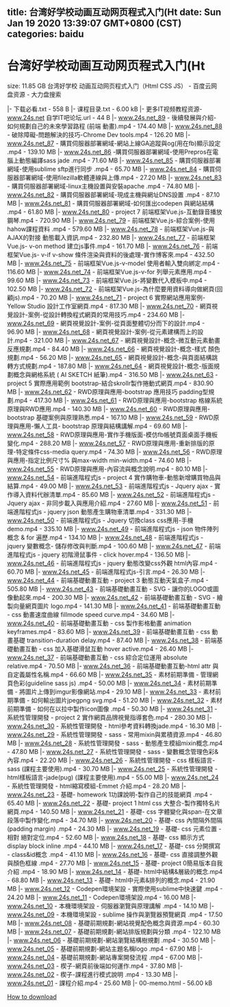 
title: 台湾好学校动画互动网页程式入门(Ht
date: Sun Jan 19 2020 13:39:07 GMT+0800 (CST)    
categories: baidu
---

# 台湾好学校动画互动网页程式入门(Ht
size: 11.85 GB
 台湾好学校 动画互动网页程式入门（Html CSS JS） - 百度云网盘资源 - 大力盘搜索
 
|- 下载必看.txt - 558 B
|- 课程目录.txt - 6.00 kB
|- 更多IT视频教程资源-  www.24s.net  自学IT吧论坛.url - 44 B
|- www.24s.net_89 - 後續發展與介紹- 如何規劃自己的未來學習路程 (前端 動畫).mp4 - 174.40 MB
|- www.24s.net_88 - 破除障礙-問題解決的技巧-Chrome Dev tools.mp4 - 126.20 MB
|- www.24s.net_87 - 購買伺服器部署網域-網站上線GA追蹤與og(用在fb)顯示設定 .mp4 - 139.10 MB
|- www.24s.net_86 -購買伺服器部署網域-使用Prepros在電腦上動態編譯sass jade .mp4 - 71.60 MB
|- www.24s.net_85 - 購買伺服器部署網域-使用sublime sftp進行同步 .mp4 - 65.70 MB
|- www.24s.net_84 - 購買伺服器部署網域-使用filezilla軟體連線與上傳.mp4 - 27.20 MB
|- www.24s.net_83 - 購買伺服器部署網域-linux主機設置與安裝apache .mp4 - 74.80 MB
|- www.24s.net_82 - 購買伺服器部署網域-現成主機與網址DNS設置 .mp4 - 87.10 MB
|- www.24s.net_81 - 購買伺服器部署網域-如何匯出codepen 與網站結構 .mp4 - 61.80 MB
|- www.24s.net_80 - project 7 前端框架Vue.js-互動錄音播放鋼琴.mp4 - 720.90 MB
|- www.24s.net_79 - 前端框架Vue.js-綜合案例-使用hahow課程資料 .mp4 - 579.60 MB
|- www.24s.net_78 - 前端框架Vue.js-與AJAX的對接 動態載入資訊.mp4 - 232.80 MB
|- www.24s.net_77 - 前端框架Vue.js- v-on  method 建立js事件.mp4 - 161.70 MB
|- www.24s.net_76 - 前端框架Vue.js- v-if  v-show 條件渲染與資料的後處理-實作博客來.mp4 - 432.50 MB
|- www.24s.net_75 - 前端框架Vue.js-v-model 使用者輸入雙向綁定.mp4 - 116.60 MB
|- www.24s.net_74 - 前端框架Vue.js-v-for 列舉元素應用.mp4 - 99.60 MB
|- www.24s.net_73 - 前端框架Vue.js-將變數代入模板中.mp4 - 102.50 MB
|- www.24s.net_72 - 前端框架Vue.js-為什麼要用資料導向做網頁(回顧js).mp4 - 70.20 MB
|- www.24s.net_71 - project 6 實際網站應用案例-Yellow Studio 設計工作室網頁.mp4 - 817.30 MB
|- www.24s.net_70 - 網頁視覺設計-案例-從設計轉換程式網頁的常用技巧.mp4 - 234.60 MB
|- www.24s.net_69 - 網頁視覺設計-案例-從頁面整體切分而下的設計.mp4 - 96.90 MB
|- www.24s.net_68 - 網頁視覺設計-案例-從元素建構而上的設計.mp4 - 321.00 MB
|- www.24s.net_67 - 網頁視覺設計-概念-微互動元素動畫 反應規劃.mp4 - 84.40 MB
|- www.24s.net_66 - 網頁視覺設計-概念-樣式 顏色規劃.mp4 - 56.20 MB
|- www.24s.net_65 - 網頁視覺設計-概念-與頁面結構跳轉方式規劃.mp4 - 187.80 MB
|- www.24s.net_64 - 網頁視覺設計-概念-版面規劃概念與網格系統 ( AI SKETCH 紙筆).mp4 - 316.50 MB
|- www.24s.net_63 - project 5 實際應用範例 bootstrap-結合skrollr製作捲動式網頁.mp4 - 830.90 MB
|- www.24s.net_62 - RWD原理與應用-bootstrap 應用技巧 padding型規劃.mp4 - 417.30 MB
|- www.24s.net_61 - RWD原理與應用-bootstrap 格線系統原理與RWD應用.mp4 - 140.30 MB
|- www.24s.net_60 - RWD原理與應用-bootstrap 基礎案例與原理熟悉.mp4 - 167.10 MB
|- www.24s.net_59 - RWD原理與應用-懶人工具- bootstrap 原理與結構講解.mp4 - 69.60 MB
|- www.24s.net_58 - RWD原理與應用-實作手機版面-模仿fb帳號頁面桌面手機板變化.mp4 - 288.20 MB
|- www.24s.net_57 - RWD原理與應用-重新排版的原理-特定條件css-media query.mp4 - 74.30 MB
|- www.24s.net_56 - RWD原理與應用-指定比例尺寸% 與max-width min-width.mp4 - 74.60 MB
|- www.24s.net_55 - RWD原理與應用-內容流與概念說明.mp4 - 80.10 MB
|- www.24s.net_54 - 前端進階程式js - project 4 實作購物車-動態新增購買物品與結算.mp4 - 49.00 MB
|- www.24s.net_53 - 前端進階程式js - Jquery ajax - 實作導入資料代辦清單.mp4 - 85.60 MB
|- www.24s.net_52 - 前端進階程式js - Jquery ajax - 非同步載入與應用介紹.mp4 - 27.60 MB
|- www.24s.net_51 - 前端進階程式js - jquery   json 動態產生購物車清單.mp4 - 331.30 MB
|- www.24s.net_50 - 前端進階程式js - Jquery 切換class css應用-手機demo.mp4 - 335.10 MB
|- www.24s.net_49 - 前端進階程式js - json 物件陣列概念 & for 遍歷.mp4 - 134.10 MB
|- www.24s.net_48 - 前端進階程式js - jquery 變數概念- 儲存修改與判斷.mp4 - 100.60 MB
|- www.24s.net_47 - 前端進階程式js - jquery 初階滑鼠事件 - click hover.mp4 - 136.50 MB
|- www.24s.net_46 - 前端進階程式js - jquery 動態改變css外觀 html內容.mp4 - 60.70 MB
|- www.24s.net_45 - 前端進階程式js-引言.mp4 - 26.30 MB
|- www.24s.net_44 - 前端基礎動畫互動 - project 3 動態互動天氣盒子.mp4 - 505.80 MB
|- www.24s.net_43 - 前端基礎動畫互動 - SVG - 讓你的LOGO或圖像動起來.mp4 - 200.30 MB
|- www.24s.net_42 - 前端基礎動畫互動 - SVG - 繪製向量網頁圖片 logo.mp4 - 141.30 MB
|- www.24s.net_41 - 前端基礎動畫互動 - css 動畫速度曲線 fillmode speed curve.mp4 - 34.60 MB
|- www.24s.net_40 - 前端基礎動畫互動 - css 製作影格動畫 animation keyframes.mp4 - 83.60 MB
|- www.24s.net_39 - 前端基礎動畫互動 - css 動畫基礎 transition-duration delay.mp4 - 87.40 MB
|- www.24s.net_38 - 前端基礎動畫互動 - css 加入基礎滑鼠互動 hover  active.mp4 - 26.40 MB
|- www.24s.net_37 - 前端基礎動畫互動 - css 綜合定位運用 absolute relative.mp4 - 70.50 MB
|- www.24s.net_36 - 前端基礎動畫互動-html attr 與自定義屬性名稱.mp4 - 66.60 MB
|- www.24s.net_35 - 素材前期準備 - 管理網頁色彩(guideline sass js) .mp4 - 50.00 MB
|- www.24s.net_34 - 素材前期準備 - 將圖片上傳到imgur影像網站.mp4 - 29.10 MB
|- www.24s.net_33 - 素材前期準備 - 如何輸出圖片jpegpng svg.mp4 - 51.20 MB
|- www.24s.net_32 - 素材前期準備 - 如何在以拉中製作icon圖像 .mp4 - 50.30 MB
|- www.24s.net_31 - 系統性管理開發 - project 2 實作網頁品牌視覺指導套色.mp4 - 280.30 MB
|- www.24s.net_30 - 系統性管理開發 - html參考資料轉換jade.mp4 - 16.30 MB
|- www.24s.net_29 - 系統性管理開發 - sass - 常用mixin與累積資源.mp4 - 46.80 MB
|- www.24s.net_28 - 系統性管理開發 - sass - 動態產生模組mixin概念.mp4 - 47.80 MB
|- www.24s.net_27 - 系統性管理開發 - sass - 變數概念管理色彩&內容.mp4 - 22.20 MB
|- www.24s.net_26 - 系統性管理開發 - css 樣板語言-sass (課程主要使用).mp4 - 30.70 MB
|- www.24s.net_25 - 系統性管理開發 - html樣板語言-jade(pug) (課程主要使用).mp4 - 55.00 MB
|- www.24s.net_24 - 系統性管理開發 - html縮寫模組-Emmet 介紹.mp4 - 28.20 MB
|- www.24s.net_23 - ​基礎- homework 1功課說明-製作自己的技能網頁 .mp4 - 65.40 MB
|- www.24s.net_22 - 基礎- project 1 html css 大整合-製作獨特名片網頁.mp4 - 140.50 MB
|- www.24s.net_21 - 基礎- css 字體變化與span-在文章段落中製作變化.mp4 - 34.70 MB
|- www.24s.net_20 - 基礎- css 內間隔外間隔(padding margin) .mp4 - 24.30 MB
|- www.24s.net_19 - 基礎- css 元素位置 - 相對 絕對定位.mp4 - 52.60 MB
|- www.24s.net_18 - 基礎- css 顯示方式 display block inline .mp4 - 44.10 MB
|- www.24s.net_17 - 基礎- css 分開撰寫 - class&id概念 .mp4 - 41.10 MB
|- www.24s.net_16 - 基礎- css 直接調整外觀與顏色框線 .mp4 - 27.70 MB
|- www.24s.net_15 - 基礎- project 0簡易版本自我介紹 .mp4 - 18.90 MB
|- www.24s.net_14 - 基礎- html中結構&層級的概念.mp4 - 68.80 MB
|- www.24s.net_13 - 基礎- html中元素&排列的概念.mp4 - 21.90 MB
|- www.24s.net_12 - Codepen環境架設 - 實際使用sublime中快速鍵 .mp4 - 24.20 MB
|- www.24s.net_11 - Codepen環境架設.mp4 - 16.00 MB
|- www.24s.net_10 - 本機環境架設 - 伺服器瀏覽與原理講解 .mp4 - 14.10 MB
|- www.24s.net_09 - 本機環境架設 - sublime 操作與瀏覽器預覽網頁 .mp4 - 17.50 MB
|- www.24s.net_08 - 基礎前期規劃-網站視覺配色概念與資源.mp4 - 60.30 MB
|- www.24s.net_07 - 基礎前期規劃-網站排版規劃與分類 .mp4 - 122.10 MB
|- www.24s.net_06 - 基礎前期規劃-網站瀏覽結構樹規劃 .mp4 - 30.50 MB
|- www.24s.net_05 - 基礎前期規劃-網站主題名稱logo .mp4 - 67.90 MB
|- www.24s.net_04 - 基礎前期規劃-網站專案開發流程 .mp4 - 67.00 MB
|- www.24s.net_03 - 楔子-網頁前後端如何運作.mp4 - 37.80 MB
|- www.24s.net_02 - 楔子-課程進行模式說明 .mp4 - 13.30 MB
|- www.24s.net_01 - 課程介紹.mp4 - 25.60 MB
|- 00-memo.html - 56.00 kB

[How to download](https://bpcam.bemobtrk.com/go/2ceec3aa-1ca2-46d6-b9ff-aaa5c184517c?jno=3335)
